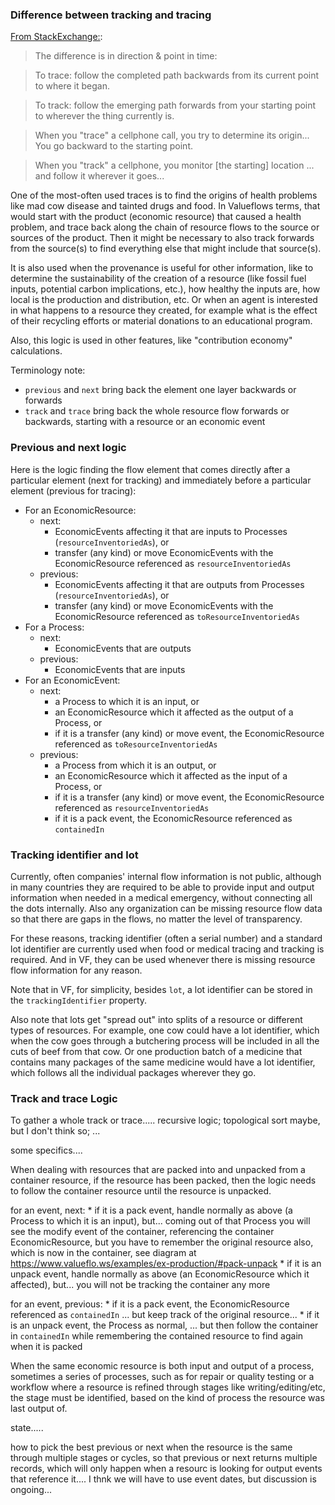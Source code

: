 ### Difference between tracking and tracing

[From StackExchange:](http://ell.stackexchange.com/questions/34391/difference-between-track-and-trace):

> The difference is in direction & point in time:

> To trace: follow the completed path backwards from its current point to where it began.

> To track: follow the emerging path forwards from your starting point to wherever the thing currently is.

> When you "trace" a cellphone call, you try to determine its origin... You go backward to the starting point.

> When you "track" a cellphone, you monitor [the starting] location ... and follow it wherever it goes...

One of the most-often used traces is to find the origins of health problems like mad cow disease and tainted drugs and food. In Valueflows terms, that would start with the product (economic resource) that caused a health problem, and trace back along the chain of resource flows to the source or sources of the product.  Then it might be necessary to also track forwards from the source(s) to find everything else that might include that source(s).

It is also used when the provenance is useful for other information, like to determine the sustainability of the creation of a resource (like fossil fuel inputs, potential carbon implications, etc.), how healthy the inputs are, how local is the production and distribution, etc.  Or when an agent is interested in what happens to a resource they created, for example what is the effect of their recycling efforts or material donations to an educational program.

Also, this logic is used in other features, like "contribution economy" calculations.

Terminology note:
* `previous` and `next` bring back the element one layer backwards or forwards
* `track` and `trace` bring back the whole resource flow forwards or backwards, starting with a resource or an economic event

### Previous and next logic

Here is the logic finding the flow element that comes directly after a particular element (next for tracking) and immediately before a particular element (previous for tracing):

* For an EconomicResource:
    * next:
        * EconomicEvents affecting it that are inputs to Processes (`resourceInventoriedAs`), or
        * transfer (any kind) or move EconomicEvents with the EconomicResource referenced as `resourceInventoriedAs`
    * previous:
        * EconomicEvents affecting it that are outputs from Processes (`resourceInventoriedAs`), or
        * transfer (any kind) or move EconomicEvents with the EconomicResource referenced as `toResourceInventoriedAs`
* For a Process:
    * next:
        * EconomicEvents that are outputs
    * previous:
        * EconomicEvents that are inputs
* For an EconomicEvent:
    * next:
        * a Process to which it is an input, or
        * an EconomicResource which it affected as the output of a Process, or
        * if it is a transfer (any kind) or move event, the EconomicResource referenced as `toResourceInventoriedAs`
    * previous:
        * a Process from which it is an output, or
        * an EconomicResource which it affected as the input of a Process, or
        * if it is a transfer (any kind) or move event, the EconomicResource referenced as `resourceInventoriedAs`
        * if it is a pack event, the EconomicResource referenced as `containedIn`

### Tracking identifier and lot

Currently, often companies' internal flow information is not public, although in many countries they are required to be able to provide input and output information when needed in a medical emergency, without connecting all the dots internally.  Also any organization can be missing resource flow data so that there are gaps in the flows, no matter the level of transparency.

For these reasons, tracking identifier (often a serial number) and a standard lot identifier are currently used when food or medical tracing and tracking is required.  And in VF, they can be used whenever there is missing resource flow information for any reason.

Note that in VF, for simplicity, besides `lot`, a lot identifier can be stored in the `trackingIdentifier` property.

Also note that lots get "spread out" into splits of a resource or different types of resources.  For example, one cow could have a lot identifier, which when the cow goes through a butchering process will be included in all the cuts of beef from that cow.  Or one production batch of a medicine that contains many packages of the same medicine would have a lot identifier, which follows all the individual packages wherever they go.


### Track and trace Logic

To gather a whole track or trace..... recursive logic; topological sort  maybe, but I don't think so; ...


some specifics....

When dealing with resources that are packed into and unpacked from a container resource, if the resource has been packed, then the logic needs to follow the container resource until the resource is unpacked.


for an event, next:
        * if it is a pack event, handle normally as above (a Process to which it is an input), but... coming out of that Process you will see the modify event of the container, referencing the container EconomicResource, but you have to remember the original resource also, which is now in the container, see diagram at https://www.valueflo.ws/examples/ex-production/#pack-unpack
        * if it is an unpack event, handle normally as above (an EconomicResource which it affected), but... you will not be tracking the container any more

for an event, previous:
        * if it is a pack event, the EconomicResource referenced as `containedIn` ... but keep track of the original resource...
        * if it is an unpack event, the Process as normal, ... but then follow the container in `containedIn` while remembering the contained resource to find again when it is packed


When the same economic resource is both input and output of a process, sometimes a series of processes, such as for repair or quality testing or a workflow where a resource is refined through stages like writing/editing/etc, the stage must be identified, based on the kind of process the resource was last output of.

state.....

how to pick the best previous or next when the resource is the same through multiple stages or cycles, so that previous or next returns multiple records, which will only happen when a resourc is looking for output events that reference it.... I thnk we will have to use event dates, but discussion is ongoing...
